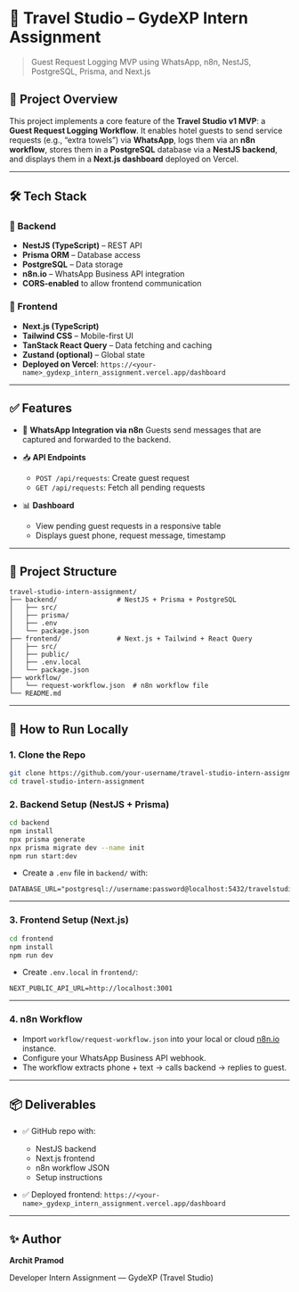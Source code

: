# 🧳 Travel Studio – GydeXP Intern Assignment

> Guest Request Logging MVP using WhatsApp, n8n, NestJS, PostgreSQL, Prisma, and Next.js

## 📌 Project Overview

This project implements a core feature of the **Travel Studio v1 MVP**: a **Guest Request Logging Workflow**. It enables hotel guests to send service requests (e.g., “extra towels”) via **WhatsApp**, logs them via an **n8n workflow**, stores them in a **PostgreSQL** database via a **NestJS backend**, and displays them in a **Next.js dashboard** deployed on Vercel.

---

## 🛠️ Tech Stack

### 🔧 Backend

* **NestJS (TypeScript)** – REST API
* **Prisma ORM** – Database access
* **PostgreSQL** – Data storage
* **n8n.io** – WhatsApp Business API integration
* **CORS-enabled** to allow frontend communication

### 🎨 Frontend

* **Next.js (TypeScript)**
* **Tailwind CSS** – Mobile-first UI
* **TanStack React Query** – Data fetching and caching
* **Zustand (optional)** – Global state
* **Deployed on Vercel**:
  `https://<your-name>_gydexp_intern_assignment.vercel.app/dashboard`

---

## ✅ Features

* 📲 **WhatsApp Integration via n8n**
  Guests send messages that are captured and forwarded to the backend.

* 📥 **API Endpoints**

  * `POST /api/requests`: Create guest request
  * `GET /api/requests`: Fetch all pending requests

* 📊 **Dashboard**

  * View pending guest requests in a responsive table
  * Displays guest phone, request message, timestamp

---

## 📁 Project Structure

```
travel-studio-intern-assignment/
├── backend/               # NestJS + Prisma + PostgreSQL
│   ├── src/
│   ├── prisma/
│   ├── .env
│   └── package.json
├── frontend/              # Next.js + Tailwind + React Query
│   ├── src/
│   ├── public/
│   ├── .env.local
│   └── package.json
├── workflow/
│   └── request-workflow.json  # n8n workflow file
└── README.md
```

---

## 🚀 How to Run Locally

### 1. Clone the Repo

```bash
git clone https://github.com/your-username/travel-studio-intern-assignment.git
cd travel-studio-intern-assignment
```

### 2. Backend Setup (NestJS + Prisma)

```bash
cd backend
npm install
npx prisma generate
npx prisma migrate dev --name init
npm run start:dev
```

* Create a `.env` file in `backend/` with:

```env
DATABASE_URL="postgresql://username:password@localhost:5432/travelstudio"
```

---

### 3. Frontend Setup (Next.js)

```bash
cd frontend
npm install
npm run dev
```

* Create `.env.local` in `frontend/`:

```env
NEXT_PUBLIC_API_URL=http://localhost:3001
```

---

### 4. n8n Workflow

* Import `workflow/request-workflow.json` into your local or cloud [n8n.io](https://n8n.io) instance.
* Configure your WhatsApp Business API webhook.
* The workflow extracts phone + text → calls backend → replies to guest.

---

## 📦 Deliverables

* ✅ GitHub repo with:

  * NestJS backend
  * Next.js frontend
  * n8n workflow JSON
  * Setup instructions
* ✅ Deployed frontend:
  `https://<your-name>_gydexp_intern_assignment.vercel.app/dashboard`

---

## ✨ Author

**Archit Pramod**  

Developer Intern Assignment — GydeXP (Travel Studio)

